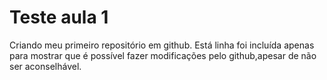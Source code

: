 # Teste aula 1
Criando meu primeiro repositório em github.
Está linha foi incluída apenas para mostrar que é possível fazer modificações pelo github,apesar de não ser aconselhável.

